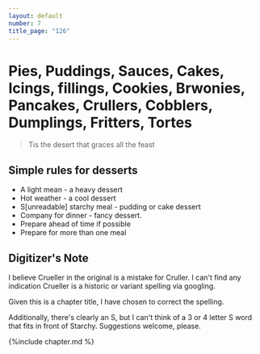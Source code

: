 ```yaml
---
layout: default
number: 7
title_page: "126"
---
```


# Pies, Puddings, Sauces, Cakes, Icings, fillings, Cookies, Brwonies, Pancakes, Crullers, Cobblers, Dumplings, Fritters, Tortes

> Tis the desert that graces all the feast

## Simple rules for desserts
* A light mean - a heavy dessert
* Hot weather - a cool dessert
* S\[unreadable\] starchy meal - pudding or cake dessert
* Company for dinner - fancy dessert.
* Prepare ahead of time if possible
* Prepare for more than one meal

## Digitizer's Note
I believe Crueller in the original is a mistake for Cruller.  I can't find any indication Crueller is a historic or variant spelling via googling.

Given this is a chapter title, I have chosen to correct the spelling.

Additionally, there's clearly an S, but I can't think of a 3 or 4 letter S word that fits in front of Starchy.  Suggestions welcome, please.

{%include chapter.md %}
